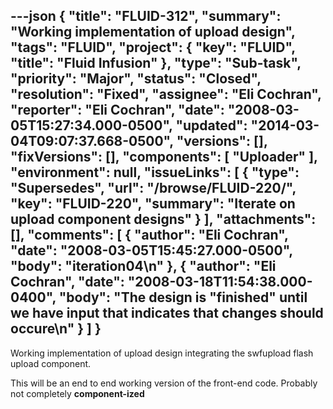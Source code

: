 ---json
{
  "title": "FLUID-312",
  "summary": "Working implementation of upload design",
  "tags": "FLUID",
  "project": {
    "key": "FLUID",
    "title": "Fluid Infusion"
  },
  "type": "Sub-task",
  "priority": "Major",
  "status": "Closed",
  "resolution": "Fixed",
  "assignee": "Eli Cochran",
  "reporter": "Eli Cochran",
  "date": "2008-03-05T15:27:34.000-0500",
  "updated": "2014-03-04T09:07:37.668-0500",
  "versions": [],
  "fixVersions": [],
  "components": [
    "Uploader"
  ],
  "environment": null,
  "issueLinks": [
    {
      "type": "Supersedes",
      "url": "/browse/FLUID-220/",
      "key": "FLUID-220",
      "summary": "Iterate on upload component designs"
    }
  ],
  "attachments": [],
  "comments": [
    {
      "author": "Eli Cochran",
      "date": "2008-03-05T15:45:27.000-0500",
      "body": "iteration04\n"
    },
    {
      "author": "Eli Cochran",
      "date": "2008-03-18T11:54:38.000-0400",
      "body": "The design is \"finished\" until we have input that indicates that changes should occure\n"
    }
  ]
}
---
Working implementation of upload design integrating the swfupload flash upload component.

This will be an end to end working version of the front-end code. Probably not completely **component-ized**

        
